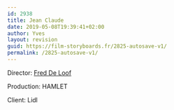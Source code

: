 ```yaml
---
id: 2938
title: Jean Claude
date: 2019-05-08T19:39:41+02:00
author: Yves
layout: revision
guid: https://film-storyboards.fr/2825-autosave-v1/
permalink: /2825-autosave-v1/
---
```

<figure class="wp-block-image"></figure> 

Director: [Fred De Loof](http://freddeloof.com)

Production: HAMLET

Client: Lidl